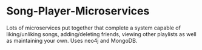 # Song-Player-Microservices
Lots of microservices put together that complete a system capable of liking/unliking songs, adding/deleting friends, viewing other playlists as well as maintaining your own. Uses neo4j and MongoDB.
